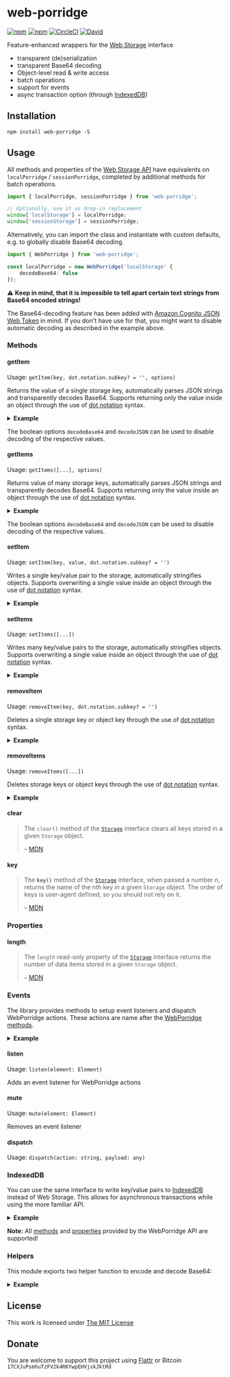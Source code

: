 # web-porridge

[![npm](https://flat.badgen.net/npm/license/web-porridge)](https://www.npmjs.org/package/web-porridge)
[![npm](https://flat.badgen.net/npm/v/web-porridge)](https://www.npmjs.org/package/web-porridge)
[![CircleCI](https://flat.badgen.net/circleci/github/idleberg/web-porridge)](https://circleci.com/gh/idleberg/web-porridge)
[![David](https://flat.badgen.net/david/dep/idleberg/web-porridge)](https://david-dm.org/idleberg/web-porridge)

Feature-enhanced wrappers for the [Web Storage](https://developer.mozilla.org/en-US/docs/Web/API/Storage) interface

- transparent (de)serialization
- transparent Base64 decoding
- Object-level read & write access
- batch operations
- support for events
- async transaction option (through [IndexedDB][indexeddb])

## Installation

`npm install web-porridge -S`

## Usage

All methods and properties of the [Web Storage API](https://developer.mozilla.org/en-US/docs/Web/API/Web_Storage_API) have equivalents on `localPorridge` / `sessionPorridge`, completed by additional methods for batch operations.

```ts
import { localPorridge, sessionPorridge } from 'web-porridge';

// Optionally, use it as drop-in replacement
window['localStorage'] = localPorridge;
window['sessionStorage'] = sessionPorridge;
```

Alternatively, you can import the class and instantiate with custom defaults, e.g. to globally disable Base64 decoding.

```ts
import { WebPorridge } from 'web-porridge';

const localPorridge = new WebPorridge('localStorage' {
    decodeBase64: false
});
```

⚠️ **Keep in mind, that it is impossible to tell apart certain text strings from Base64 encoded strings!**

The Base64-decoding feature has been added with [Amazon Cognito JSON Web Token][cognito] in mind. If you don't have use for that, you might want to disable automatic decoding as described in the example above.

### Methods

#### getItem

Usage: `getItem(key, dot.notation.subkey? = '', options)`

Returns the value of a single storage key, automatically parses JSON strings and transparently decodes Base64. Supports returning only the value inside an object through the use of [dot notation][dot-notation] syntax.

<details>
<summary><strong>Example</strong></summary>

```ts
localPorridge.getItem('firstItem');
localPorridge.getItem('secondItem', 'dot.notation.subkey');
```
</details>

The boolean options `decodeBase64` and `decodeJSON` can be used to disable decoding of the respective values.

#### getItems

Usage: `getItems([...], options)`

Returns value of many storage keys, automatically parses JSON strings and transparently decodes Base64. Supports returning only the value inside an object through the use of [dot notation][dot-notation] syntax.

<details>
<summary><strong>Example</strong></summary>

```ts
localPorridge.getItem([
    // String!
    'firstItem',
    {
        // Object!
        key: 'secondItem',
        subKey: 'dot.notation.subkey'
    },
    [
        // Array!
        'thirdItem',
        'dot.notation.subkey'
    ]
]);
```
</details>

The boolean options `decodeBase64` and `decodeJSON` can be used to disable decoding of the respective values.

#### setItem

Usage: `setItem(key, value, dot.notation.subkey? = '')`

Writes a single key/value pair to the storage, automatically stringifies objects. Supports overwriting a single value inside an object through the use of [dot notation][dot-notation] syntax.

<details>
<summary><strong>Example</strong></summary>

```ts
localPorridge.setItem('firstItem', 'Hello World');

localPorridge.setItem('secondItem', { name: 'John Appleseed' });
localPorridge.setItem('secondItem', 'Ada Lovelace', 'name');
```
</details>

#### setItems

Usage: `setItems([...])`

Writes many key/value pairs to the storage, automatically stringifies objects. Supports overwriting a single value inside an object through the use of [dot notation][dot-notation] syntax.

<details>
<summary><strong>Example</strong></summary>

```ts
localPorridge.setItems([
    {
        // Object!
        key: 'firstItem',
        value: 'Hello World!'
    },
    {
        // Another Object!
        key: 'secondItem',
        value: 'Appleseed',
        subKey: 'personal.lastName'
    },
    [
        // Array!
        'thirdItem',
        'Lovelace',
        'personal.lastName'
    ]
]);
```
</details>

#### removeItem

Usage: `removeItem(key, dot.notation.subkey? = '')`

Deletes a single storage key or object key through the use of [dot notation][dot-notation] syntax.

<details>
<summary><strong>Example</strong></summary>

```ts
localPorridge.removeItem('firstItem');
localPorridge.removeItem('secondItem', 'dot.notation.subkey');
```
</details>

#### removeItems

Usage: `removeItems([...])`

Deletes storage keys or object keys through the use of [dot notation][dot-notation] syntax.

<details>
<summary><strong>Example</strong></summary>

```ts
localPorridge.removeItems([
    // String!
    'firstItem',
    {
        // Object!
        key: 'secondItem',
        subKey: 'dot.notation.subkey'
    },
    [
        // Array!
        'thirdItem',
        'dot.notation.subkey'
    ]
]);
```
</details>

#### clear

> The `clear()` method of the [`Storage`][storage] interface clears all keys stored in a given `Storage` object.
>
> – [MDN](https://developer.mozilla.org/en-US/docs/Web/API/Storage/clear)

#### key

> The **`key()`** method of the [`Storage`][storage] interface, when passed a number n, returns the name of the nth key in a given `Storage` object. The order of keys is user-agent defined, so you should not rely on it.
>
> – [MDN](https://developer.mozilla.org/en-US/docs/Web/API/Storage/key)

### Properties

#### length

> The *`length`* read-only property of the [`Storage`][storage] interface returns the number of data items stored in a given `Storage` object.
>
> – [MDN](https://developer.mozilla.org/en-US/docs/Web/API/Storage/length)

### Events

The library provides methods to setup event listeners and dispatch WebPorridge actions. These actions are name after the [WebPorridge methods](#methods).

<details>
<summary><strong>Example</strong></summary>

```ts
import { localPorridge } from 'web-porridge';

// Initialize event listeners
localPorridge.listen();

// Dispatch event
localPorridge.dispatch(
    'setItem', {
        key: 'demo',
        value: 'Hello World!'
    }
);

// Remove event listeners
localPorridge.mute();
```
</details>

#### listen

Usage: `listen(element: Element)`

Adds an event listener for WebPorridge actions

#### mute

Usage: `mute(element: Element)`

Removes an event listener

#### dispatch

Usage: `dispatch(action: string, payload: any)`

### IndexedDB

You can use the same interface to write key/value pairs to [IndexedDB][indexeddb] instead of Web Storage. This allows for asynchronous transactions while using the more familiar API.

<details>
<summary><strong>Example</strong></summary>

```ts
import { db } from 'web-porridge';

(async () => {
    const inputValue = 'Hello World!';

    await db.setItem('demo', inputValue);
    const outputValue = await db.getItem('demo');

    console.log(inputValue === outputValue);
    // true

    db.clear();
})();
```
</details>

**Note:** All [methods](#methods) and [properties](#properties) provided by the WebPorridge API are supported!

### Helpers

This module exports two helper function to encode and decode Base64:

<details>
<summary><strong>Example</strong></summary>

```ts
import { sessionPorridge, base64Encode, base64Decode } from 'web-porridge';

sessionPorridge.setItem('demo', base64Encode('Hello World!'));
const decodedStorage = base64Decode(sessionStorage.getItem('demo'));

// Decoding Base64 string works transparently!
const decodedPorridge = sessionPorridge.getItem('demo');

console.log(decodedPorridge === decodedStorage);
// true
```
</details>

## License

This work is licensed under [The MIT License](https://opensource.org/licenses/MIT)

## Donate

You are welcome to support this project using [Flattr](https://flattr.com/submit/auto?user_id=idleberg&url=https://github.com/idleberg/web-porridge) or Bitcoin `17CXJuPsmhuTzFV2k4RKYwpEHVjskJktRd`

[dot-notation]: https://developer.mozilla.org/en-US/docs/Web/JavaScript/Reference/Operators/Property_accessors#Dot_notation
[storage]: https://developer.mozilla.org/en-US/docs/Web/API/Storage
[indexeddb]: https://developer.mozilla.org/en-US/docs/Web/API/IndexedDB_API
[cognito]: https://docs.aws.amazon.com/cognito/latest/developerguide/amazon-cognito-user-pools-using-tokens-verifying-a-jwt.html